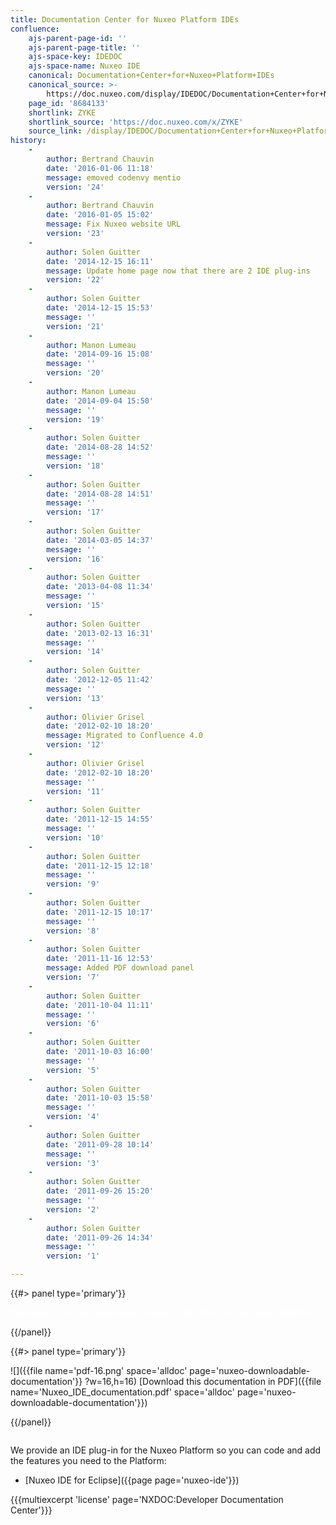 ```yaml
---
title: Documentation Center for Nuxeo Platform IDEs
confluence:
    ajs-parent-page-id: ''
    ajs-parent-page-title: ''
    ajs-space-key: IDEDOC
    ajs-space-name: Nuxeo IDE
    canonical: Documentation+Center+for+Nuxeo+Platform+IDEs
    canonical_source: >-
        https://doc.nuxeo.com/display/IDEDOC/Documentation+Center+for+Nuxeo+Platform+IDEs
    page_id: '8684133'
    shortlink: ZYKE
    shortlink_source: 'https://doc.nuxeo.com/x/ZYKE'
    source_link: /display/IDEDOC/Documentation+Center+for+Nuxeo+Platform+IDEs
history:
    - 
        author: Bertrand Chauvin
        date: '2016-01-06 11:18'
        message: emoved codenvy mentio
        version: '24'
    - 
        author: Bertrand Chauvin
        date: '2016-01-05 15:02'
        message: Fix Nuxeo website URL
        version: '23'
    - 
        author: Solen Guitter
        date: '2014-12-15 16:11'
        message: Update home page now that there are 2 IDE plug-ins
        version: '22'
    - 
        author: Solen Guitter
        date: '2014-12-15 15:53'
        message: ''
        version: '21'
    - 
        author: Manon Lumeau
        date: '2014-09-16 15:08'
        message: ''
        version: '20'
    - 
        author: Manon Lumeau
        date: '2014-09-04 15:50'
        message: ''
        version: '19'
    - 
        author: Solen Guitter
        date: '2014-08-28 14:52'
        message: ''
        version: '18'
    - 
        author: Solen Guitter
        date: '2014-08-28 14:51'
        message: ''
        version: '17'
    - 
        author: Solen Guitter
        date: '2014-03-05 14:37'
        message: ''
        version: '16'
    - 
        author: Solen Guitter
        date: '2013-04-08 11:34'
        message: ''
        version: '15'
    - 
        author: Solen Guitter
        date: '2013-02-13 16:31'
        message: ''
        version: '14'
    - 
        author: Solen Guitter
        date: '2012-12-05 11:42'
        message: ''
        version: '13'
    - 
        author: Olivier Grisel
        date: '2012-02-10 18:20'
        message: Migrated to Confluence 4.0
        version: '12'
    - 
        author: Olivier Grisel
        date: '2012-02-10 18:20'
        message: ''
        version: '11'
    - 
        author: Solen Guitter
        date: '2011-12-15 14:55'
        message: ''
        version: '10'
    - 
        author: Solen Guitter
        date: '2011-12-15 12:18'
        message: ''
        version: '9'
    - 
        author: Solen Guitter
        date: '2011-12-15 10:17'
        message: ''
        version: '8'
    - 
        author: Solen Guitter
        date: '2011-11-16 12:53'
        message: Added PDF download panel
        version: '7'
    - 
        author: Solen Guitter
        date: '2011-10-04 11:11'
        message: ''
        version: '6'
    - 
        author: Solen Guitter
        date: '2011-10-03 16:00'
        message: ''
        version: '5'
    - 
        author: Solen Guitter
        date: '2011-10-03 15:58'
        message: ''
        version: '4'
    - 
        author: Solen Guitter
        date: '2011-09-28 10:14'
        message: ''
        version: '3'
    - 
        author: Solen Guitter
        date: '2011-09-26 15:20'
        message: ''
        version: '2'
    - 
        author: Solen Guitter
        date: '2011-09-26 14:34'
        message: ''
        version: '1'

---
```

<div class="row"><div class="column medium-8">{{#> panel type='primary'}}

<span style="color: rgb(255,255,255);">Welcome to the documentation center for the IDEs for the Nuxeo Platform!</span>

{{/panel}}</div><div class="column medium-4">{{#> panel type='primary'}}

![]({{file name='pdf-16.png' space='alldoc' page='nuxeo-downloadable-documentation'}} ?w=16,h=16) [Download this documentation in PDF]({{file name='Nuxeo_IDE_documentation.pdf' space='alldoc' page='nuxeo-downloadable-documentation'}})

{{/panel}}</div></div>

We provide an IDE plug-in for the Nuxeo Platform so you can code and add the features you need to the Platform:

*   [Nuxeo IDE for Eclipse]({{page page='nuxeo-ide'}})

{{{multiexcerpt 'license' page='NXDOC:Developer Documentation Center'}}}